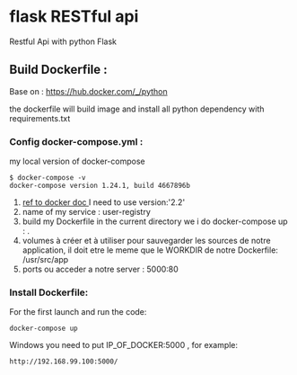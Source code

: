 # flask RESTful api
Restful Api with python Flask 

## Build Dockerfile :
Base on : https://hub.docker.com/_/python

the dockerfile will build image and install all python dependency with requirements.txt

### Config docker-compose.yml :
my local version of docker-compose
```
$ docker-compose -v
docker-compose version 1.24.1, build 4667896b
```
1) [ref to docker doc ](https://docs.docker.com/compose/compose-file/) I need to use version:'2.2'
2) name of my service : user-registry
3) build my Dockerfile in the current directory we i do docker-compose up : .
4) volumes à créer et à utiliser pour sauvegarder les sources de notre application, 
il doit etre le meme que le WORKDIR de notre Dockerfile: /usr/src/app
5) ports ou acceder a notre server : 5000:80

### Install Dockerfile:
For the first launch and run the code:
```
docker-compose up
```
Windows you need to put IP_OF_DOCKER:5000 , for example:
```
http://192.168.99.100:5000/
```